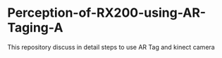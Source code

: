 # Perception-of-RX200-using-AR-Taging-A
This repository discuss in detail steps to use AR Tag and kinect camera

